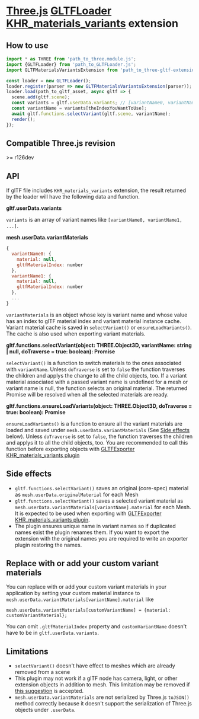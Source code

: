 # [Three.js](https://threejs.org) [GLTFLoader](https://threejs.org/docs/#examples/en/loaders/GLTFLoader) [KHR_materials_variants](https://github.com/KhronosGroup/glTF/tree/master/extensions/2.0/Khronos/KHR_materials_variants) extension

## How to use

```javascript
import * as THREE from 'path_to_three.module.js';
import {GLTFLoader} from 'path_to_GLTFLoader.js';
import GLTFMaterialsVariantsExtension from 'path_to_three-gltf-extensions/loaders/KHR_materials_variants/KHR_materials_variants.js';

const loader = new GLTFLoader();
loader.register(parser => new GLTFMaterialsVariantsExtension(parser));
loader.load(path_to_gltf_asset, async gltf => {
  scene.add(gltf.scene);
  const variants = gltf.userData.variants; // [variantName0, variantName1, ...]
  const variantName = variants[theIndexYouWantToUse];
  await gltf.functions.selectVariant(gltf.scene, variantName);
  render();
});
```

## Compatible Three.js revision

&gt;= r126dev

## API

If glTF file includes `KHR_materials_variants` extension, the result returned by the loader will have the following data and function.

**gltf.userData.variants**

`variants` is an array of variant names like `[variantName0, variantName1, ...]`.

**mesh.userData.variantMaterials**

```javascript
{
  variantName0: {
    material: null,
    gltfMaterialIndex: number
  },
  variantName1: {
    material: null,
    gltfMaterialIndex: number
  },
  ...
}
```

`variantMaterials` is an object whose key is variant name and whose value has an index to glTF material index and variant material instance cache.
Variant material cache is saved in `selectVariant()` or `ensureLoadVariants()`.
The cache is also used when exporting variant materials.

**gltf.functions.selectVariant(object: THREE.Object3D, variantName: string | null, doTraverse = true: boolean): Promise**

`selectVariant()` is a function to switch materials to the ones associated with `variantName`.
Unless `doTraverse` is set to `false` the function traverses the children and applys the change to all the child objects, too.
If a variant material associated with a passed variant name is undefined for a mesh or variant name is null, the function selects an original material.
The returned Promise will be resolved when all the selected materials are ready.

**gltf.functions.ensureLoadVariants(object: THREE.Object3D, doTraverse = true: boolean): Promise**

`ensureLoadVariants()` is a function to ensure all the variant materials are loaded and saved under `mesh.userData.variantMaterials` (See [Side effects](#Side-effects) below).
Unless `doTraverse` is set to `false`, the function traverses the children and applys it to all the child objects, too.
You are recommended to call this function before exporting objects with [GLTFExporter KHR_materials_variants plugin](../../exporters/KHR_materials_variants/#README.md)

## Side effects

* `gltf.functions.selectVariant()` saves an original (core-spec) material as `mesh.userData.originalMaterial` for each Mesh
* `gltf.functions.selectVariant()` saves a selected variant material as `mesh.userData.variantMaterials[variantName].material` for each Mesh. It is expected to be used when exporting with [GLTFExporter KHR_materials_variants plugin](../../exporters/KHR_materials_variants/#README.md).
* The plugin ensures unique name in variant names so if duplicated names exist the plugin renames them. If you want to export the extension with the original names you are required to write an exporter plugin restoring the names.

## Replace with or add your custom variant materials

You can replace with or add your custom variant materials in your application by setting your custom material instance to `mesh.userData.variantMaterials[variantName].material` like

```
mesh.userData.variantMaterials[customVariantName] = {material: customVariantMaterial};
```

You can omit `.gltfMaterialIndex` property and `customVariantName` doesn't have to be in `gltf.userData.variants`.

## Limitations

* `selectVariant()` doesn't have effect to meshes which are already removed from a scene
* This plugin may not work if a glTF node has camera, light, or other extension objects in addition to mesh. This limitation may be removed if [this suggestion](https://github.com/mrdoob/three.js/pull/19359#issuecomment-774487100) is accepted.
* `mesh.userData.variantMaterials` are not serialized by Three.js `toJSON()` method correctly because it doesn't support the serialization of Three.js objects under `.userData`.

